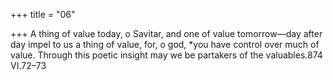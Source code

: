 +++
title = "06"

+++
A thing of value today, o Savitar, and one of value tomorrow—day after  day impel to us a thing of value,
for, o god, *you have control over much of value. Through this poetic  insight may we be partakers of the valuables.874 VI.72–73